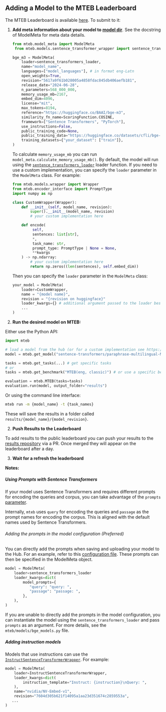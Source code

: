 ## Adding a Model to the MTEB Leaderboard

The MTEB Leaderboard is available [here](https://huggingface.co/spaces/mteb/leaderboard). To submit to it:

1. **Add meta information about your model to [model dir](../mteb/models/)**. See the docstring of ModelMeta for meta data details.
   ```python
   from mteb.model_meta import ModelMeta
    from mteb.models.sentence_transformer_wrapper import sentence_transformers_loader

   bge_m3 = ModelMeta(
       loader=sentence_transformers_loader,
       name="model_name",
       languages=["model_languages"], # in format eng-Latn
       open_weights=True,
       revision="5617a9f61b028005a4858fdac845db406aefb181",
       release_date="2024-06-28",
       n_parameters=568_000_000,
       memory_usage_mb=2167,
       embed_dim=4096,
       license="mit",
       max_tokens=8194,
       reference="https://huggingface.co/BAAI/bge-m3",
       similarity_fn_name=ScoringFunction.COSINE,
       framework=["Sentence Transformers", "PyTorch"],
       use_instructions=False,
       public_training_code=None,
       public_training_data="https://huggingface.co/datasets/cfli/bge-full-data",
       training_datasets={"your_dataset": ["train"]},
   )
   ```
   To calculate `memory_usage_mb` you can run `model_meta.calculate_memory_usage_mb()`. By default, the model will run using the [`sentence_transformers_loader`](../mteb/models/sentence_transformer_wrapper.py) loader function. If you need to use a custom implementation, you can specify the `loader` parameter in the `ModelMeta` class. For example:
   ```python
   from mteb.models.wrapper import Wrapper
   from mteb.encoder_interface import PromptType
   import numpy as np

   class CustomWrapper(Wrapper):
       def __init__(self, model_name, revision):
           super().__init__(model_name, revision)
           # your custom implementation here

       def encode(
            self,
            sentences: list[str],
            *,
            task_name: str,
            prompt_type: PromptType | None = None,
            **kwargs
       ) -> np.ndarray:
           # your custom implementation here
           return np.zeros((len(sentences), self.embed_dim))
   ```
   Then you can specify the `loader` parameter in the `ModelMeta` class:
   ```python
   your_model = ModelMeta(
       loader=CustomWrapper,
       name = "{model name}",
       revision = "{revision on huggingface}"
       loader_kwargs={} # additional argument passed to the loader besides name and revision
       ...
   )
   ```
2. **Run the desired model on MTEB:**

Either use the Python API:

```python
import mteb

# load a model from the hub (or for a custom implementation see https://github.com/embeddings-benchmark/mteb/blob/main/docs/reproducible_workflow.md)
model = mteb.get_model("sentence-transformers/paraphrase-multilingual-MiniLM-L12-v2")

tasks = mteb.get_tasks(...) # get specific tasks
# or
tasks = mteb.get_benchmark("MTEB(eng, classic)") # or use a specific benchmark

evaluation = mteb.MTEB(tasks=tasks)
evaluation.run(model, output_folder="results")
```

Or using the command line interface:

```bash
mteb run -m {model_name} -t {task_names}
```

These will save the results in a folder called `results/{model_name}/{model_revision}`.

2. **Push Results to the Leaderboard**

To add results to the public leaderboard you can push your results to the [results repository](https://github.com/embeddings-benchmark/results) via a PR. Once merged they will appear on the leaderboard after a day.

3. **Wait for a refresh the leaderboard**

**Notes:**

##### Using Prompts with Sentence Transformers

If your model uses Sentence Transformers and requires different prompts for encoding the queries and corpus, you can take advantage of the `prompts` [parameter](https://sbert.net/docs/package_reference/sentence_transformer/SentenceTransformer.html#sentence_transformers.SentenceTransformer).

Internally, `mteb` uses `query` for encoding the queries and `passage` as the prompt names for encoding the corpus. This is aligned with the default names used by Sentence Transformers.

###### Adding the prompts in the model configuration (Preferred)

You can directly add the prompts when saving and uploading your model to the Hub. For an example, refer to this [configuration file](https://huggingface.co/Snowflake/snowflake-arctic-embed-m-v1.5/blob/3b5a16eaf17e47bd997da998988dce5877a57092/config_sentence_transformers.json). These prompts can then be specified in the ModelMeta object.


```python
model = ModelMeta(
    loader=sentence_transformers_loader
    loader_kwargs=dict(
        model_prompts={
           "query": "query: ",
           "passage": "passage: ",
        },
    ),
)
```
If you are unable to directly add the prompts in the model configuration, you can instantiate the model using the `sentence_transformers_loader` and pass `prompts` as an argument. For more details, see the `mteb/models/bge_models.py` file.

##### Adding instruction models

Models that use instructions can use the [`InstructSentenceTransformerWrapper`](../mteb/models/instruct_wrapper.py). For example:
```python
model = ModelMeta(
    loader=InstructSentenceTransformerWrapper,
    loader_kwargs=dict(
        instruction_template="Instruct: {instruction}\nQuery: ",
    ),
    name="nvidia/NV-Embed-v1",
    revision="7604d305b621f14095a1aa23d351674c2859553a",
   ...
)
```

